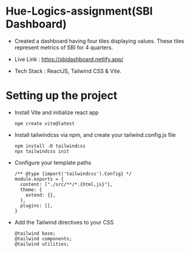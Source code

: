 # Hue-Logics-assignment(SBI Dashboard)

- Created a dashboard having four tiles displaying values. These tiles represent metrics of SBI for 4 quarters.

- Live Link : https://sbidashboard.netlify.app/

- Tech Stack : ReactJS, Tailwind CSS & Vite.

# Setting up the project

- Install Vite and initialize react app
  ```
  npm create vite@latest
  ```
- Install tailwindcss via npm, and create your tailwind.config.js file
  ```
  npm install -D tailwindcss
  npx tailwindcss init
  ```
  
- Configure your template paths
  ```
  /** @type {import('tailwindcss').Config} */
  module.exports = {
    content: ["./src/**/*.{html,js}"],
    theme: {
      extend: {},
    },
    plugins: [],
  }
  ```
  
- Add the Tailwind directives to your CSS
  ```
  @tailwind base;
  @tailwind components;
  @tailwind utilities;
  ```
  
